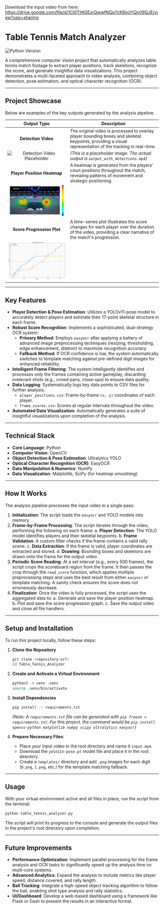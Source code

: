 Download the input video from here:
https://drive.google.com/file/d/1Cl0THtGExrQwwfNQp7cK6ncYIQy09QJE/view?usp=sharing


# Table Tennis Match Analyzer

![Python Version](https://img.shields.io/badge/python-3.9+-blue.svg)

A comprehensive computer vision project that automatically analyzes table tennis match footage to extract player positions, track skeletons, recognize the score, and generate insightful data visualizations. This project demonstrates a multi-faceted approach to video analysis, combining object detection, pose estimation, and optical character recognition (OCR).

---

## Project Showcase

Below are examples of the key outputs generated by the analysis pipeline.

|                       Output Type                       | Description                                                                                                                                              |
| :-----------------------------------------------------: | -------------------------------------------------------------------------------------------------------------------------------------------------------- |
|                   **Detection Video**                   | The original video is processed to overlay player bounding boxes and skeletal keypoints, providing a visual representation of the tracking in real-time. |
|    ![Detection Video Placeholder](https://drive.google.com/file/d/1Cl0THtGExrQwwfNQp7cK6ncYIQy09QJE/view?usp=sharing)     | _(This is a placeholder image. The actual output is `output_with_detections.mp4`)_                                                                       |
|               **Player Position Heatmap**               | A heatmap is generated from the players' court positions throughout the match, revealing patterns of movement and strategic positioning.                 |
| ![Player Position Heatmap](player_position_heatmap.png) |                                                                                                                                                          |
|               **Score Progression Plot**                | A time-series plot illustrates the score changes for each player over the duration of the video, providing a clear narrative of the match's progression. |
|      ![Calculated Score Plot](calculatedScore.png)      |                                                                                                                                                          |

---

## Key Features

- **Player Detection & Pose Estimation**: Utilizes a YOLOv11-pose model to accurately detect players and estimate their 17-point skeletal structure in each frame.
- **Robust Score Recognition**: Implements a sophisticated, dual-strategy OCR system:
  - **Primary Method**: Employs `easyocr` after applying a battery of advanced image preprocessing techniques (resizing, thresholding, edge enhancement, dilation) to maximize recognition accuracy.
  - **Fallback Method**: If OCR confidence is low, the system automatically switches to template matching against pre-defined digit images for enhanced reliability.
- **Intelligent Frame Filtering**: The system intelligently identifies and processes only the frames containing active gameplay, discarding irrelevant shots (e.g., crowd pans, close-ups) to ensure data quality.
- **Data Logging**: Systematically logs key data points to CSV files for further analysis:
  - `player_positions.csv`: Frame-by-frame `(x, y)` coordinates of each player.
  - `frame_scores.csv`: Scores at regular intervals throughout the video.
- **Automated Data Visualization**: Automatically generates a suite of insightful visualizations upon completion of the analysis.

---

## Technical Stack

- **Core Language**: Python
- **Computer Vision**: OpenCV
- **Object Detection & Pose Estimation**: Ultralytics YOLO
- **Optical Character Recognition (OCR)**: EasyOCR
- **Data Manipulation & Numerics**: NumPy
- **Data Visualization**: Matplotlib, SciPy (for heatmap smoothing)

---

## How It Works

The analysis pipeline processes the input video in a single pass:

1.  **Initialization**: The script loads the `easyocr` and YOLO models into memory.
2.  **Frame-by-Frame Processing**: The script iterates through the video, performing the following on each frame:
    a. **Player Detection**: The YOLO model identifies players and their skeletal keypoints.
    b. **Frame Validation**: A custom filter checks if the frame contains a valid rally scene.
    c. **Data Extraction**: If the frame is valid, player coordinates are extracted and stored.
    d. **Drawing**: Bounding boxes and skeletons are drawn onto the frame for the output video.
3.  **Periodic Score Reading**: At a set interval (e.g., every 500 frames), the script crops the scoreboard region from the frame. It then passes the crop through the `read_score` function, which applies multiple preprocessing steps and uses the best result from either `easyocr` or template matching. A sanity check ensures the score does not erroneously decrease.
4.  **Finalization**: Once the video is fully processed, the script uses the aggregated data to:
    a. Generate and save the player position heatmap.
    b. Plot and save the score progression graph.
    c. Save the output video and close all file handlers.

---

## Setup and Installation

To run this project locally, follow these steps:

1.  **Clone the Repository**

    ```bash
    git clone <repository-url>
    cd Table_Tennis_Analyzer
    ```

2.  **Create and Activate a Virtual Environment**

    ```bash
    python3 -m venv .venv
    source .venv/bin/activate
    ```

3.  **Install Dependencies**

    ```bash
    pip install -r requirements.txt
    ```

    _(Note: A `requirements.txt` file can be generated with `pip freeze > requirements.txt`. For this project, the command would be `pip install opencv-python matplotlib numpy scipy ultralytics easyocr`)_

4.  **Prepare Necessary Files**:
    - Place your input video in the root directory and name it `input.mp4`.
    - Download the `yolo11n-pose.pt` model file and place it in the root directory.
    - Create a `templates/` directory and add `.png` images for each digit (`0.png`, `1.png`, etc.) for the template matching fallback.

---

## Usage

With your virtual environment active and all files in place, run the script from the terminal:

```bash
python table_tennis_analyzer.py
```

The script will print its progress to the console and generate the output files in the project's root directory upon completion.

---

## Future Improvements

- **Performance Optimization**: Implement parallel processing for the frame analysis and OCR tasks to significantly speed up the analysis time on multi-core systems.
- **Advanced Analytics**: Expand the analysis to include metrics like player speed, distance covered, and rally length.
- **Ball Tracking**: Integrate a high-speed object tracking algorithm to follow the ball, enabling shot type analysis and rally statistics.
- **UI/Dashboard**: Develop a web-based dashboard using a framework like Flask or Dash to present the results in an interactive format.
